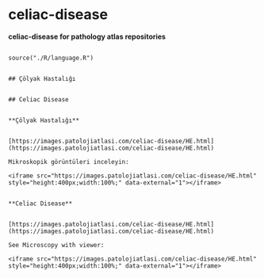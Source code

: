 # celiac-disease



**celiac-disease for pathology atlas repositories**



```{r language celiac-disease, echo=FALSE, include=TRUE}

source("./R/language.R")

```




```{asis, echo = (language == "TR")}

## Çölyak Hastalığı

```




```{asis, echo = (language == "EN")}

## Celiac Disease

```




```{asis, echo = (language == "TR")}

**Çölyak Hastalığı**


[https://images.patolojiatlasi.com/celiac-disease/HE.html](https://images.patolojiatlasi.com/celiac-disease/HE.html)

Mikroskopik görüntüleri inceleyin:

<iframe src="https://images.patolojiatlasi.com/celiac-disease/HE.html" style="height:400px;width:100%;" data-external="1"></iframe>

```




```{asis, echo = (language == "EN")}

**Celiac Disease**


[https://images.patolojiatlasi.com/celiac-disease/HE.html](https://images.patolojiatlasi.com/celiac-disease/HE.html)

See Microscopy with viewer: 

<iframe src="https://images.patolojiatlasi.com/celiac-disease/HE.html" style="height:400px;width:100%;" data-external="1"></iframe>

```


